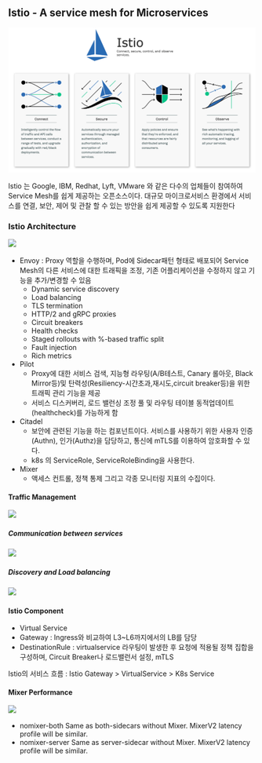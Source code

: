 ## Istio - A service mesh for Microservices
![](../img/istio-wahtis.png)

Istio 는 Google, IBM, Redhat, Lyft, VMware 와 같은 다수의 업체들이 참여하여 Service Mesh를 쉽게 제공하는 오픈소스이다. 대규모 마이크로서비스 환경에서 서비스를 연결, 보안, 제어 및 관찰 할 수 있는 방안을 쉽게 제공할 수 있도록 지원한다

### Istio Architecture
![](https://istio.io/docs/concepts/what-is-istio/arch.svg)

- Envoy : Proxy 역할을 수행하며, Pod에 Sidecar패턴 형태로 배포되어 Service Mesh의 다른 서비스에 대한 트래픽을 조정, 기존 어플리케이션을 수정하지 않고 기능을 추가/변경할 수 있음
  - Dynamic service discovery
  - Load balancing
  - TLS termination
  - HTTP/2 and gRPC proxies
  - Circuit breakers
  - Health checks
  - Staged rollouts with %-based traffic split
  - Fault injection
  - Rich metrics
- Pilot
  - Proxy에 대한 서비스 검색, 지능형 라우팅(A/B테스트, Canary 롤아웃, Black Mirror등)및 탄력성(Resiliency-시간초과,재시도,circuit breaker등)을 위한 트래픽 관리 기능을 제공
  - 서비스 디스커버리, 로드 밸런싱 조정 풀 및 라우팅 테이블 동적업데이트(healthcheck)를 가능하게 함
- Citadel
  - 보안에 관련된 기능을 하는 컴포넌트이다. 서비스를 사용하기 위한 사용자 인증(Authn), 인가(Authz)을 담당하고, 통신에 mTLS를 이용하여 암호화할 수 있다.
  - k8s 의 ServiceRole, ServiceRoleBinding을 사용한다.
- Mixer
  - 액세스 컨트롤, 정책 통제 그리고 각종 모니터링 지표의 수집이다.

#### Traffic Management
![](https://istio.io/docs/concepts/traffic-management/TrafficManagementOverview.svg)

##### Communication between services
![](https://istio.io/docs/concepts/traffic-management/ServiceModel_Versions.svg)

##### Discovery and Load balancing
![](https://istio.io/docs/concepts/traffic-management/LoadBalancing.svg)

<!-- ##### Handling failures
- Timeouts
- Bounded retiries with timeout budgets and bariable jitter between retries
- Limits on number of concurrent connections and request to upstream servics
- Active(periodic) health checks on each member of the load balancing ppol
- Fine-grained circuit breakers(passvie health checks) - applied per instance in the load balancing pool -->

#### Istio Component
- Virtual Service
- Gateway : Ingress와 비교하여 L3~L6까지에서의 LB를 담당
- DestinationRule : virtualservice 라우팅이 발생한 후 요청에 적용될 정책 집합을 구성하며, Circuit Breaker나 로드밸런서 설정, mTLS

Istio의 서비스 흐름 :
Istio Gateway > VirtualService > K8s Service

#### Mixer Performance
![](https://istio.io/docs/concepts/performance-and-scalability/latency.svg?sanitize=true)

- nomixer-both Same as both-sidecars without Mixer. MixerV2 latency profile will be similar.
- nomixer-server Same as server-sidecar without Mixer. MixerV2 latency profile will be similar.


